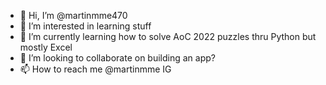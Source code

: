 - 👋 Hi, I’m @martinmme470
- 👀 I’m interested in learning stuff
- 🌱 I’m currently learning how to solve AoC 2022 puzzles thru Python but mostly Excel
- 💞️ I’m looking to collaborate on building an app?
- 📫 How to reach me @martinmme IG

<!---
martinmme470/martinmme470 is a ✨ special ✨ repository because its `README.md` (this file) appears on your GitHub profile.
You can click the Preview link to take a look at your changes.
--->
